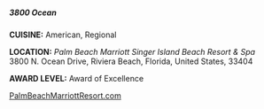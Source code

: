 ##### 3800 Ocean
**CUISINE:** American, Regional

**LOCATION:** *Palm Beach Marriott Singer Island Beach Resort & Spa*<br>
3800 N. Ocean Drive, Riviera Beach, Florida, United States, 33404

**AWARD LEVEL:** Award of Excellence

[PalmBeachMarriottResort.com](//PalmBeachMarriottResort.com)

